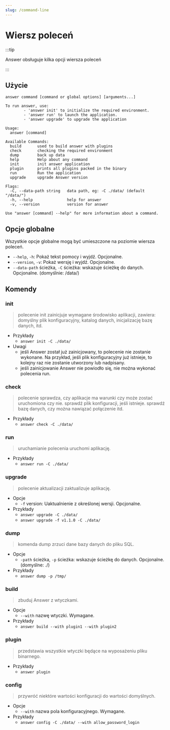 ```yaml
---
slug: /command-line
---
```


# Wiersz poleceń

:::tip

Answer obsługuje kilka opcji wiersza poleceń

:::

## Użycie

`answer command [command or global options] [arguments...]`

```shell
To run answer, use:
        - 'answer init' to initialize the required environment.
        - 'answer run' to launch the application.
        - 'answer upgrade' to upgrade the application

Usage:
  answer [command]

Available Commands:
  build       used to build answer with plugins
  check       checking the required environment
  dump        back up data
  help        Help about any command
  init        init answer application
  plugin      prints all plugins packed in the binary
  run         Run the application
  upgrade     upgrade Answer version

Flags:
  -C, --data-path string   data path, eg: -C ./data/ (default "/data/")
  -h, --help               help for answer
  -v, --version            version for answer

Use "answer [command] --help" for more information about a command.
```

## Opcje globalne

Wszystkie opcje globalne mogą być umieszczone na poziomie wiersza poleceń.

- `--help`, `-h`: Pokaż tekst pomocy i wyjdź. Opcjonalne.
- `--version`, `-v`: Pokaż wersję i wyjdź. Opcjonalne.
- `--data-path` ścieżka, `-C` ścieżka: wskazuje ścieżkę do danych. Opcjonalne. (domyślnie: /data/)

## Komendy

### init

> polecenie init zainicjuje wymagane środowisko aplikacji, zawiera: domyślny plik konfiguracyjny, katalog danych, inicjalizację bazę danych, itd.

- Przykłady
  - `answer init -C ./data/`
- Uwagi
  - jeśli Answer został już zainicjowany, to polecenie nie zostanie wykonane. Na przykład, jeśli plik konfiguracyjny już istnieje, to kolejny raz nie zostanie utworzony lub nadpisany.
  - jeśli zainicjowanie Answer nie powiodło się, nie można wykonać polecenia run.

### check

> polecenie sprawdza, czy aplikacje ma warunki czy może zostać uruchomiona czy nie. sprawdź plik konfiguracji, jeśli istnieje. sprawdź bazę danych, czy można nawiązać połączenie itd.

- Przykłady
  - `answer check -C ./data/`

### run

> uruchamianie polecenia uruchomi aplikację.

- Przykłady
  - `answer run -C ./data/`

### upgrade

> polecenie aktualizacji zaktualizuje aplikację.

- Opcje
  - `-f` version: Uaktualnienie z określonej wersji. Opcjonalne.
- Przykłady
  - `answer upgrade -C ./data/`
  - `answer upgrade -f v1.1.0 -C ./data/`

### dump

> komenda dump zrzuci dane bazy danych do pliku SQL.

- Opcje
  - `-path` ścieżka, `-p` ścieżka: wskazuje ścieżkę do danych. Opcjonalne. (domyślne: ./)
- Przykłady
  - `answer dump -p /tmp/`

### build

> zbuduj Answer z wtyczkami.

- Opcje
  - `--with` nazwę wtyczki. Wymagane.
- Przykłady
  - `answer build --with plugin1 --with plugin2`

### plugin

> przedstawia wszystkie wtyczki będące na wyposażeniu pliku binarnego.

- Przykłady
  - `answer plugin`

### config

> przywróć niektóre wartości konfiguracji do wartości domyślnych.

- Opcje
  - `--with` nazwa pola konfiguracyjnego. Wymagane.
- Przykłady
  - `answer config -C ./data/ --with allow_password_login`
